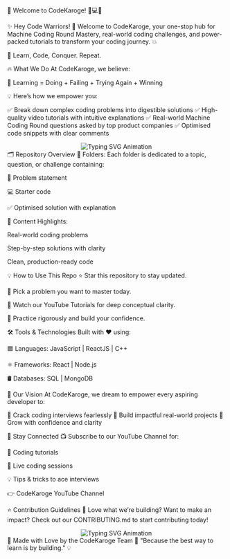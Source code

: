 🌟 Welcome to CodeKaroge! 🚀💻🎥
<div align="center"> </div>
✨ Hey Code Warriors! 👋
Welcome to CodeKaroge, your one-stop hub for Machine Coding Round Mastery, real-world coding challenges, and power-packed tutorials to transform your coding journey. 💥

🎯 Learn, Code, Conquer. Repeat.

🔥 What We Do
At CodeKaroge, we believe:

🌱 Learning = Doing + Failing + Trying Again + Winning

💡 Here’s how we empower you:

✅ Break down complex coding problems into digestible solutions
✅ High-quality video tutorials with intuitive explanations
✅ Real-world Machine Coding Round questions asked by top product companies
✅ Optimised code snippets with clear comments

<div align="center"> <img src="https://readme-typing-svg.herokuapp.com?font=Fira+Code&size=26&pause=1000&color=06D6A0&vCenter=true&width=600&lines=💻+Build.+Code.+Conquer.;🚀+Ace+Machine+Coding+Rounds;🔥+Crack+Top+Product+Companies" alt="Typing SVG Animation"/> </div>
🗂️ Repository Overview
📁 Folders:
Each folder is dedicated to a topic, question, or challenge containing:

📝 Problem statement

💻 Starter code

✅ Optimised solution with explanation

🎯 Content Highlights:

Real-world coding problems

Step-by-step solutions with clarity

Clean, production-ready code

💡 How to Use This Repo
⭐ Star this repository to stay updated.

🔎 Pick a problem you want to master today.

🎥 Watch our YouTube Tutorials for deep conceptual clarity.

📝 Practice rigorously and build your confidence.

🛠️ Tools & Technologies
Built with ❤️ using:

🟦 Languages: JavaScript | ReactJS | C++

⚛️ Frameworks: React | Node.js

🛢️ Databases: SQL | MongoDB

🎯 Our Vision
At CodeKaroge, we dream to empower every aspiring developer to:

💪 Crack coding interviews fearlessly
🚀 Build impactful real-world projects
🌟 Grow with confidence and clarity

🌈 Stay Connected
📺 Subscribe to our YouTube Channel for:

🚀 Coding tutorials

🔴 Live coding sessions

💡 Tips & tricks to ace interviews

👉 CodeKaroge YouTube Channel

⭐ Contribution Guidelines
💖 Love what we’re building? Want to make an impact?
Check out our CONTRIBUTING.md to start contributing today!

<div align="center"> <img src="https://readme-typing-svg.herokuapp.com?font=Fira+Code&size=24&pause=1000&color=FF6B6B&vCenter=true&width=600&lines=✨+Let's+Get+Started!;💻+Dive+into+problems+and+build.;🔥+Practice.+Learn.+Grow." alt="Typing SVG Animation"/> </div>
🖤 Made with Love by the CodeKaroge Team 🖤
"Because the best way to learn is by building." 💡
